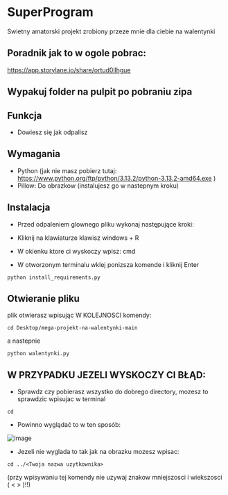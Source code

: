 # SuperProgram

  Swietny amatorski projekt zrobiony przeze mnie dla ciebie na walentynki

## Poradnik jak to w ogole pobrac:

  https://app.storylane.io/share/ortud0llhgue

## Wypakuj folder na pulpit po pobraniu zipa

## Funkcja
- Dowiesz się jak odpalisz

## Wymagania
- Python (jak nie masz pobierz tutaj: https://www.python.org/ftp/python/3.13.2/python-3.13.2-amd64.exe )
- Pillow: Do obrazkow (instalujesz go w nastepnym kroku)

## Instalacja
- Przed odpaleniem glownego pliku wykonaj następujące kroki:

- Kliknij na klawiaturze klawisz windows + R
- W okienku ktore ci wyskoczy wpisz: cmd
- W otworzonym terminalu wklej ponizsza komende i kliknij Enter

```
python install_requirements.py
```

## Otwieranie pliku
  plik otwierasz wpisując W KOLEJNOSCI komendy:
```
cd Desktop/mega-projekt-na-walentynki-main
```
  a nastepnie
```
python walentynki.py
```

## W PRZYPADKU JEZELI WYSKOCZY CI BŁĄD:
- Sprawdz czy pobierasz wszystko do dobrego directory, mozesz to sprawdzic wpisujac w terminal
```
cd
```
- Powinno wyglądać to w ten sposób: 

![image](https://github.com/user-attachments/assets/653cb101-bdca-43ec-a6c4-d484ac45e27c)

- Jezeli nie wyglada to tak jak na obrazku mozesz wpisac: 
```
cd ../<Twoja nazwa uzytkownika>
```
(przy wpisywaniu tej komendy nie uzywaj znakow mniejszosci i wiekszosci ( < > )!!)


